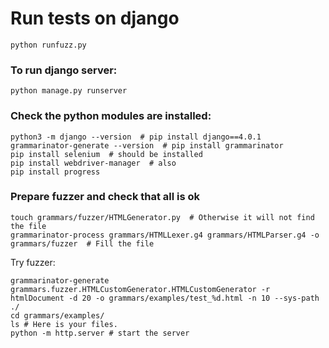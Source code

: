 # Run tests on django

```
python runfuzz.py
```

### To run django server:

```
python manage.py runserver
```

### Check the python modules are installed:

```
python3 -m django --version  # pip install django==4.0.1
grammarinator-generate --version  # pip install grammarinator
pip install selenium  # should be installed
pip install webdriver-manager  # also
pip install progress
```

### Prepare fuzzer and check that all is ok

```
touch grammars/fuzzer/HTMLGenerator.py  # Otherwise it will not find the file
grammarinator-process grammars/HTMLLexer.g4 grammars/HTMLParser.g4 -o grammars/fuzzer  # Fill the file
```

Try fuzzer:

```
grammarinator-generate grammars.fuzzer.HTMLCustomGenerator.HTMLCustomGenerator -r htmlDocument -d 20 -o grammars/examples/test_%d.html -n 10 --sys-path ./
cd grammars/examples/
ls # Here is your files.
python -m http.server # start the server
```


